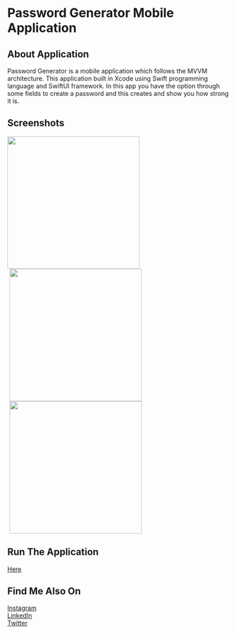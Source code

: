 # Password Generator Mobile Application


## About Application
Password Generator is a mobile application which follows the MVVM architecture. This application built in Xcode using Swift programming language and SwiftUI framework. In this app you have the option through some fields to create a password and this creates and show you how strong it is.

## Screenshots

<div>
  <img height= 300em src= "https://github.com/nicktheodoridisiOS/PasswordGenerator/assets/122683142/2bf7d6c7-7edc-444a-bbd6-dd047aebeb4e">
  <img hspace= 5 height= 300em src= "https://github.com/nicktheodoridisiOS/PasswordGenerator/assets/122683142/9fb4b777-7b00-47a7-bfe8-b9c3092e1c46">
  <img hspace= 5 height= 300em src= "https://github.com/nicktheodoridisiOS/PasswordGenerator/assets/122683142/cbe10ba6-3310-4c7d-b23b-7f4a40328975">
</div>

## Run The Application

<a href="https://www.instagram.com/p/CswGJbXtnYs/" target="_blank">Here</a>

## Find Me Also On
<a href="https://www.instagram.com/nickmadethisone/" target="_blank">Instagram</a> <br>
<a href="https://www.linkedin.com/in/nick-theodoridis-75097a266/" target="_blank">LinkedIn</a> <br>
<a href="https://twitter.com/nickiOSDev" target="_blank">Twitter</a>

